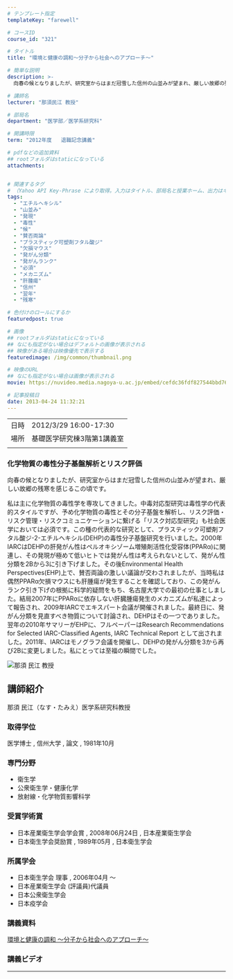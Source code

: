 ```yaml
---
# テンプレート指定
templateKey: "farewell"

# コースID
course_id: "321"

# タイトル
title: "環境と健康の調和〜分子から社会へのアプローチ〜"

# 簡単な説明
description: >-
  向春の候となりましたが、研究室からはまだ冠雪した信州の山並みが望まれ、厳しい故郷の残寒を感じるこの頃です。 私は主に化学物質の毒性学を専攻してきました。中毒対応型研究は毒性学の代表的スタイルですが、予め化学物質の毒性とその分子基盤を解析し、リスク評価・リスク管理・リスクコミュニケーションに繋げる「リスク対応型研究」も社会医学においては必須です。この種の代表的な研究として、プラスティック可塑 ....

# 講師名
lecturer: "那須民江 教授"

# 部局名
department: "医学部／医学系研究科"

# 開講時限
term: "2012年度	退職記念講義"

# pdfなどの追加資料
## rootフォルダはstaticになっている
attachments:


# 関連するタグ
# （Yahoo API Key-Phrase により取得。入力はタイトル、部局名と授業ホーム、出力はキーフレーズ（tags））
tags:
  - "エチルヘキシル"
  - "山並み"
  - "発現"
  - "毒性"
  - "候"
  - "賛否両論"
  - "プラスティック可塑剤フタル酸ジ"
  - "欠損マウス"
  - "発がん分類"
  - "発がんランク"
  - "必須"
  - "メカニズム"
  - "肝腫瘍"
  - "信州"
  - "翌年"
  - "残寒"

# 色付けのロールにするか
featuredpost: true

# 画像
## rootフォルダはstaticになっている
## なにも指定がない場合はデフォルトの画像が表示される
## 映像がある場合は映像優先で表示する
featuredimage: /img/common/thumbnail.png

# 映像のURL
## なにも指定がない場合は画像が表示される
movie: https://nuvideo.media.nagoya-u.ac.jp/embed/cefdc36fdf827544bbd762fbe3200100ad0d647a

# 記事投稿日
date: 2013-04-24 11:32:21
---
```


|   |   |
|---|---|
| 日時 | 2012/3/29  16:00-17:30 |
| 場所 | 基礎医学研究棟3階第1講義室 |
|   |   |


### 化学物質の毒性分子基盤解析とリスク評価 

向春の候となりましたが、研究室からはまだ冠雪した信州の山並みが望まれ、厳しい故郷の残寒を感じるこの頃です。 

私は主に化学物質の毒性学を専攻してきました。中毒対応型研究は毒性学の代表的スタイルですが、予め化学物質の毒性とその分子基盤を解析し、リスク評価・リスク管理・リスクコミュニケーションに繋げる「リスク対応型研究」も社会医学においては必須です。この種の代表的な研究として、プラスティック可塑剤フタル酸ジ-2-エチルヘキシル(DEHP)の毒性分子基盤研究を行いました。2000年IARCはDEHPの肝発がん性はペルオキシゾーム増殖剤活性化受容体(PPARα)に関連し、その発現が極めて低いヒトでは発がん性は考えられないとして、発がん性分類を2Bから3に引き下げました。その後Environmental Health Perspectives(EHP)上で、賛否両論の激しい議論が交わされましたが、当時私は偶然PPARα欠損マウスにも肝腫瘍が発生することを確認しており、この発がんランク引き下げの根拠に科学的疑問をもち、名古屋大学での最初の仕事としました。結局2007年にPPARαに依存しない肝臓腫瘍発生のメカニズムが私達によって報告され、2009年IARCでエキスパート会議が開催されました。最終日に、発がん分類を見直すべき物質について討論され、DEHPはその一つでありました。翌年の2010年サマリーがEHPに、フルペーパーはResearch Recommendations for Selected IARC-Classified Agents, IARC Technical Report として出されました。2011年、IARCはモノグラフ会議を開催し、DEHPの発がん分類を3から再び2Bに変更しました。私にとっては至福の瞬間でした。


![那須 民江 教授](https://ocw.nagoya-u.jp/files/321/s_nasu.png)  

## 講師紹介

那須 民江（なす・たみえ）医学系研究科教授 

### 取得学位

医学博士 , 信州大学 , 論文 , 1981年10月 

### 専門分野

  * 衛生学
  * 公衆衛生学・健康化学
  * 放射線・化学物質影響科学

### 受賞学術賞

  * 日本産業衛生学会学会賞 , 2008年06月24日 , 日本産業衛生学会
  * 日本衛生学会奨励賞 , 1989年05月 , 日本衛生学会

### 所属学会

  * 日本衛生学会 理事 , 2006年04月 〜
  * 日本産業衛生学会 (評議員)代議員
  * 日本公衆衛生学会
  * 日本疫学会


### 講義資料

[環境と健康の調和 〜分子から社会へのアプローチ〜](https://ocw.nagoya-u.jp/files/321/H23nasuLL_materials_revision.pdf)  

### 講義ビデオ




-----
